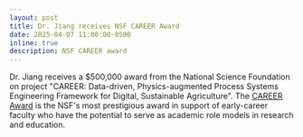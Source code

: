 ```yaml
---
layout: post
title: Dr. Jiang receives NSF CAREER Award
date: 2025-04-07 11:00:00-0500
inline: true
description: NSF CAREER award
---
```


Dr. Jiang receives a $500,000 award from the National Science Foundation on project "CAREER: Data-driven, Physics-augmented Process Systems Engineering Framework for Digital, Sustainable Agriculture". The [CAREER Award](https://www.nsf.gov/funding/opportunities/career-faculty-early-career-development-program) is the NSF's most prestigious award in support of early-career faculty who have the potential to serve as academic role models in research and education.